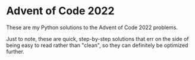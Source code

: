 # Advent of Code 2022
These are my Python solutions to the Advent of Code 2022 problems.

Just to note, these are quick, step-by-step solutions that err on the side of being easy to read rather than "clean", so they can definitely be optimized further.
